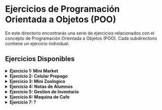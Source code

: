 # Ejercicios de Programación Orientada a Objetos (POO)

En este directorio encontrarás una serie de ejercicios relacionados con el concepto de Programación Orientada a Objetos (POO). Cada subdirectorio contiene un ejercicio individual.

## Ejercicios Disponibles

<details>
<summary><strong>Ejercicio 1: Mini Market</strong></summary>
  
- **Descripción:** Implementación de un sistema de gestión de un mini mercado.
- **Instrucciones:** [Requerimiento del ejercicio](Ejercicio1/Mini_Market/README.md)
</details>

<details>
  
<summary><strong>Ejercicio 2: Celular Prepago</strong></summary>

- **Descripción:**
- **Archivo:** [Requerimiento del ejercicio](Ejercicio2/Celular_Prepago/README.md)
</details>

<details>
<summary><strong>Ejercicio 3: Mini Zoologico</strong></summary>
  
- **Descripción:** 
- **Archivo:** [Requerimiento del ejercicio](Ejercicio3/Mini_Zoologico/README.md)
</details>

<details>
<summary><strong>Ejercicio 4: Notas de Alumnos</strong></summary>
  
- **Descripción:** 
- **Archivo:** [Requerimiento del ejercicio](Ejercicio4/Notas_Alumnos/README.md)
</details>

<details>
<summary><strong>Ejercicio 5: Gestion de Inventario</strong></summary>
  
- **Descripción:** 
- **Archivo:** [Requerimiento del ejercicio](Ejercicio5/Gestion_Inventario/README.md)
</details>

<details>
<summary><strong>Ejercicio 6: Maquina de Cafe</strong></summary>
  
- **Descripción:** 
- **Archivo:** [Requerimiento del ejercicio]()
</details>

<details>
<summary><strong>Ejercicio 7: ?</strong></summary>
  
- **Descripción:** 
- **Archivo:** [Requerimiento del ejercicio]()
</details>
